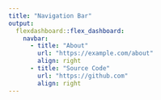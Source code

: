 ```yaml
---
title: "Navigation Bar"
output: 
  flexdashboard::flex_dashboard:
    navbar:
      - title: "About"
        url: "https://example.com/about"
        align: right
      - title: "Source Code"
        url: "https://github.com"
        align: right
---
```


